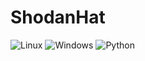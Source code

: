 # ShodanHat
![Linux](https://img.shields.io/badge/Linux-FCC624?style=for-the-badge&logo=linux&logoColor=black) ![Windows](https://img.shields.io/badge/Windows-0078D6?style=for-the-badge&logo=windows&logoColor=white) ![Python](https://img.shields.io/badge/python-3670A0?style=for-the-badge&logo=python&logoColor=ffdd54)
